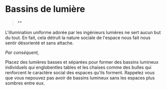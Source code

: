 # Bassins de lumière

> **

L'illumination uniforme adorée par les ingénieurs lumières ne sert aucun but du tout. En fait, cela détruit la nature sociale de l'espace nous fait nous sentir désorienté et sans attache.

*Par conséquent,*

Placez des lumières basses et séparées pour former des bassins lumineux individuels qui englobentles tables et les chaises comme des bulles qui renforcent le caractère social des espaces qu'ils forment. Rappelez vous que vous nepouvez pas avoir de bassins lumineux sans les espaces plus sombres entre eux.